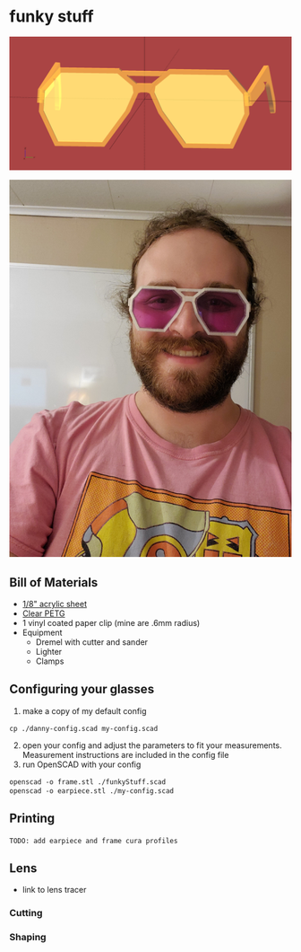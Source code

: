 # funky stuff

![](./screenshot.png)

![](./funky-stuff-first-cut.jpg)

## Bill of Materials
- [1/8" acrylic sheet](https://www.etsy.com/listing/808658891/transparent-plexiglass-acrylic-sheet?ga_order=most_relevant&ga_search_type=all&ga_view_type=gallery&ga_search_query=polycarbonate+lens&ref=sr_gallery-3-11&bes=1&col=1)
- [Clear PETG](https://www.hatchbox3d.com/collections/shop-all/products/petg-transparent-white-1-75mm-1kg-spool?_pos=2&_fid=dd6b7bb0e&_ss=c)
- 1 vinyl coated paper clip (mine are .6mm radius)
- Equipment
  - Dremel with cutter and sander
  - Lighter
  - Clamps

## Configuring your glasses

1. make a copy of my default config
```shell
cp ./danny-config.scad my-config.scad
```
2. open your config and adjust the parameters to fit your measurements. Measurement instructions are included in the config file 
3. run OpenSCAD with your config
```shell
openscad -o frame.stl ./funkyStuff.scad
openscad -o earpiece.stl ./my-config.scad 
```

## Printing

`TODO: add earpiece and frame cura profiles`

## Lens

- link to lens tracer

### Cutting


### Shaping 

